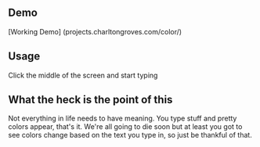 ## Demo
[Working Demo] (projects.charltongroves.com/color/)
## Usage
Click the middle of the screen and start typing
## What the heck is the point of this
Not everything in life needs to have meaning. You type stuff and pretty colors appear, that's it. We're all going to die soon but at least you got to see colors change based on the text you type in, so just be thankful of that.

